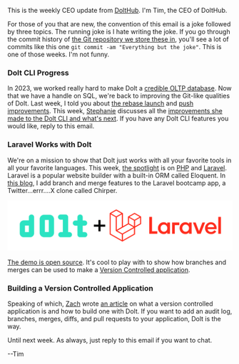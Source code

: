 This is the weekly CEO update from [DoltHub](https://www.dolthub.com/). I'm Tim, the CEO of DoltHub. 

For those of you that are new, the convention of this email is a joke followed by three topics. The running joke is I hate writing the joke. If you go through the commit history of [the Git repository we store these in](https://github.com/dolthub/weekly-updates), you'll see a lot of commits like this one `git commit -am "Everything but the joke"`. This is one of those weeks. I'm not funny.

### Dolt CLI Progress

In 2023, we worked really hard to make Dolt a [credible OLTP database](https://www.dolthub.com/blog/2023-05-05-dolt-1-dot-0/). Now that we have a handle on SQL, we're back to improving the Git-like qualities of Dolt. Last week, I told you about [the rebase launch](https://www.dolthub.com/blog/2024-01-03-announcing-dolt-rebase/) and [push improvements](https://www.dolthub.com/blog/2023-12-29-sql-server-push-support/). This week, [Stephanie](https://www.dolthub.com/team#stephanie) discusses all the [improvements she made to the Dolt CLI and what's next](https://www.dolthub.com/blog/2024-01-05-cli-new-years-resolutions/). If you have any Dolt CLI features you would like, reply to this email.

### Laravel Works with Dolt

We're on a mission to show that Dolt just works with all your favorite tools in all your favorite languages. This week, [the spotlight](https://www.dolthub.com/blog/2024-01-08-dolt-laravel/) is on [PHP](https://www.php.net/) and [Laravel](https://laravel.com/). Laravel is a popular website builder with a built-in ORM called Eloquent. In [this blog](https://www.dolthub.com/blog/2024-01-08-dolt-laravel/), I add branch and merge features to the Laravel bootcamp app, a Twitter...errr....X clone called Chirper. 

[![Dolt + Laravel](../images/dolt-laravel.png)](https://www.dolthub.com/blog/2024-01-08-dolt-laravel/)

[The demo is open source](https://github.com/dolthub/chirper). It's cool to play with to show how branches and merges can be used to make a [Version Controlled application](https://www.dolthub.com/blog/2024-01-08-version-controlled-application/). 

### Building a Version Controlled Application

Speaking of which, [Zach](https://www.dolthub.com/team#zach) wrote [an article](https://www.dolthub.com/blog/2024-01-08-version-controlled-application/) on what a version controlled application is and how to build one with Dolt. If you want to add an audit log, branches, merges, diffs, and pull requests to your application, Dolt is the way.

Until next week. As always, just reply to this email if you want to chat.

--Tim